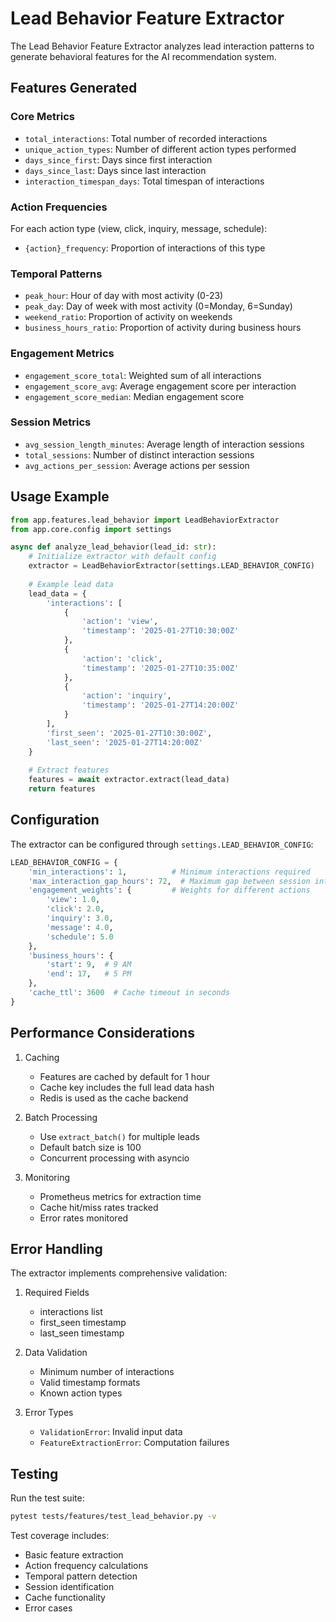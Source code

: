 # Lead Behavior Feature Extractor

The Lead Behavior Feature Extractor analyzes lead interaction patterns to generate behavioral features for the AI recommendation system.

## Features Generated

### Core Metrics
- `total_interactions`: Total number of recorded interactions
- `unique_action_types`: Number of different action types performed
- `days_since_first`: Days since first interaction
- `days_since_last`: Days since last interaction
- `interaction_timespan_days`: Total timespan of interactions

### Action Frequencies
For each action type (view, click, inquiry, message, schedule):
- `{action}_frequency`: Proportion of interactions of this type

### Temporal Patterns
- `peak_hour`: Hour of day with most activity (0-23)
- `peak_day`: Day of week with most activity (0=Monday, 6=Sunday)
- `weekend_ratio`: Proportion of activity on weekends
- `business_hours_ratio`: Proportion of activity during business hours

### Engagement Metrics
- `engagement_score_total`: Weighted sum of all interactions
- `engagement_score_avg`: Average engagement score per interaction
- `engagement_score_median`: Median engagement score

### Session Metrics
- `avg_session_length_minutes`: Average length of interaction sessions
- `total_sessions`: Number of distinct interaction sessions
- `avg_actions_per_session`: Average actions per session

## Usage Example

```python
from app.features.lead_behavior import LeadBehaviorExtractor
from app.core.config import settings

async def analyze_lead_behavior(lead_id: str):
    # Initialize extractor with default config
    extractor = LeadBehaviorExtractor(settings.LEAD_BEHAVIOR_CONFIG)
    
    # Example lead data
    lead_data = {
        'interactions': [
            {
                'action': 'view',
                'timestamp': '2025-01-27T10:30:00Z'
            },
            {
                'action': 'click',
                'timestamp': '2025-01-27T10:35:00Z'
            },
            {
                'action': 'inquiry',
                'timestamp': '2025-01-27T14:20:00Z'
            }
        ],
        'first_seen': '2025-01-27T10:30:00Z',
        'last_seen': '2025-01-27T14:20:00Z'
    }
    
    # Extract features
    features = await extractor.extract(lead_data)
    return features
```

## Configuration

The extractor can be configured through `settings.LEAD_BEHAVIOR_CONFIG`:

```python
LEAD_BEHAVIOR_CONFIG = {
    'min_interactions': 1,          # Minimum interactions required
    'max_interaction_gap_hours': 72,  # Maximum gap between session interactions
    'engagement_weights': {         # Weights for different actions
        'view': 1.0,
        'click': 2.0,
        'inquiry': 3.0,
        'message': 4.0,
        'schedule': 5.0
    },
    'business_hours': {
        'start': 9,  # 9 AM
        'end': 17,   # 5 PM
    },
    'cache_ttl': 3600  # Cache timeout in seconds
}
```

## Performance Considerations

1. Caching
   - Features are cached by default for 1 hour
   - Cache key includes the full lead data hash
   - Redis is used as the cache backend

2. Batch Processing
   - Use `extract_batch()` for multiple leads
   - Default batch size is 100
   - Concurrent processing with asyncio

3. Monitoring
   - Prometheus metrics for extraction time
   - Cache hit/miss rates tracked
   - Error rates monitored

## Error Handling

The extractor implements comprehensive validation:

1. Required Fields
   - interactions list
   - first_seen timestamp
   - last_seen timestamp

2. Data Validation
   - Minimum number of interactions
   - Valid timestamp formats
   - Known action types

3. Error Types
   - `ValidationError`: Invalid input data
   - `FeatureExtractionError`: Computation failures

## Testing

Run the test suite:

```bash
pytest tests/features/test_lead_behavior.py -v
```

Test coverage includes:
- Basic feature extraction
- Action frequency calculations
- Temporal pattern detection
- Session identification
- Cache functionality
- Error cases